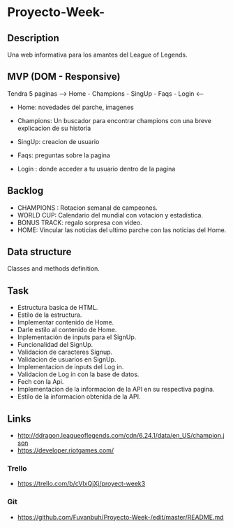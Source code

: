 # Proyecto-Week-

## Description
 Una web informativa para los amantes del League of Legends.


## MVP (DOM - Responsive)
Tendra 5 paginas --> Home - Champions - SingUp - Faqs - Login <--


- Home:
	novedades del parche,
	imagenes

- Champions:
	Un buscador para encontrar champions con una breve explicacion de su historia

- SingUp:
	creacion de usuario 

- Faqs:
	preguntas sobre la pagina

- Login :
	donde acceder a tu usuario dentro de la pagina


## Backlog
- CHAMPIONS : Rotacion semanal de campeones.
- WORLD CUP: Calendario del mundial con votacion y estadistica.
- BONUS TRACK: regalo sorpresa con video.
- HOME: Vincular las noticias del ultimo parche con las noticias del Home.


## Data structure
Classes and methods definition.



## Task
- Estructura basica de HTML.
- Estilo de la estructura.
- Implementar contenido de Home.
- Darle estilo al contenido de Home.
- Inplementación de inputs para el SignUp.
- Funcionalidad del SignUp.
- Validacion de caracteres Signup.
- Validacion de usuarios en SignUp.
- Implementacion de inputs del Log in.
- Validacion de Log in con la base de datos.
- Fech con la Api.
- Implementacion de la informacion de la API en su respectiva pagina.
- Estilo de la informacion obtenida de la API.


## Links
 - http://ddragon.leagueoflegends.com/cdn/6.24.1/data/en_US/champion.json
 - https://developer.riotgames.com/

### Trello
  - https://trello.com/b/cVIxQjXj/proyect-week3


### Git

- https://github.com/Fuvanbuh/Proyecto-Week-/edit/master/README.md


